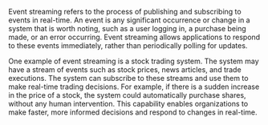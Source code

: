 

Event streaming refers to the process of publishing and subscribing to events in real-time. An event is any significant occurrence or change in a system that is worth noting, such as a user logging in, a purchase being made, or an error occurring. Event streaming allows applications to respond to these events immediately, rather than periodically polling for updates.

One example of event streaming is a stock trading system. The system may have a stream of events such as stock prices, news articles, and trade executions. The system can subscribe to these streams and use them to make real-time trading decisions. For example, if there is a sudden increase in the price of a stock, the system could automatically purchase shares, without any human intervention. This capability enables organizations to make faster, more informed decisions and respond to changes in real-time.